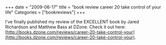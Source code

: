 +++
date = "2009-06-17"
title = "book review career 20 take control of your life"
Categories = ["bookreviews"]
+++

I've finally published my review of the EXCELLENT book by Jared Richardson and Matthew Bass at DZone. Check it out here: [http://books.dzone.com/reviews/career-20-take-control-your](http://books.dzone.com/reviews/career-20-take-control-your).
